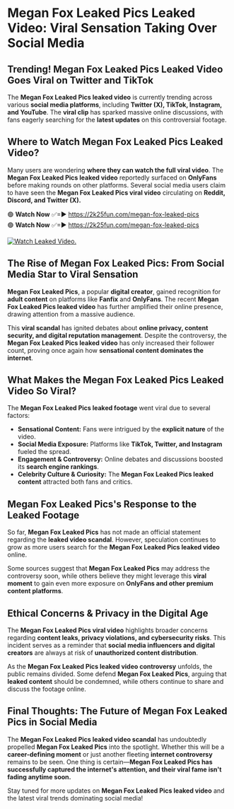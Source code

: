 # Megan Fox Leaked Pics Leaked Video: Viral Sensation Taking Over Social Media

## **Trending! Megan Fox Leaked Pics Leaked Video Goes Viral on Twitter and TikTok**
The **Megan Fox Leaked Pics leaked video** is currently trending across various **social media platforms**, including **Twitter (X), TikTok, Instagram, and YouTube**. The **viral clip** has sparked massive online discussions, with fans eagerly searching for the **latest updates** on this controversial footage.

## **Where to Watch Megan Fox Leaked Pics Leaked Video?**
Many users are wondering **where they can watch the full viral video**. The **Megan Fox Leaked Pics leaked video** reportedly surfaced on **OnlyFans** before making rounds on other platforms. Several social media users claim to have seen the **Megan Fox Leaked Pics viral video** circulating on **Reddit, Discord, and Twitter (X).**

🟢 **Watch Now** ✅=► https://2k25fun.com/megan-fox-leaked-pics  
🟢 **Watch Now** ✅=► https://2k25fun.com/megan-fox-leaked-pics  

[![Watch Leaked Video.](https://miro.medium.com/v2/resize:fit:828/format:webp/1*cilzJN44JGOrTw9NJCrNHA.gif "Watch Leaked Video")](https://2k25fun.com/megan-fox-leaked-pics)

## **The Rise of Megan Fox Leaked Pics: From Social Media Star to Viral Sensation**
**Megan Fox Leaked Pics**, a popular **digital creator**, gained recognition for **adult content** on platforms like **Fanfix** and **OnlyFans**. The recent **Megan Fox Leaked Pics leaked video** has further amplified their online presence, drawing attention from a massive audience.

This **viral scandal** has ignited debates about **online privacy, content security, and digital reputation management**. Despite the controversy, the **Megan Fox Leaked Pics leaked video** has only increased their follower count, proving once again how **sensational content dominates the internet**.

## **What Makes the Megan Fox Leaked Pics Leaked Video So Viral?**
The **Megan Fox Leaked Pics leaked footage** went viral due to several factors:
- **Sensational Content:** Fans were intrigued by the **explicit nature** of the video.
- **Social Media Exposure:** Platforms like **TikTok, Twitter, and Instagram** fueled the spread.
- **Engagement & Controversy:** Online debates and discussions boosted its **search engine rankings**.
- **Celebrity Culture & Curiosity:** The **Megan Fox Leaked Pics leaked content** attracted both fans and critics.

## **Megan Fox Leaked Pics's Response to the Leaked Footage**
So far, **Megan Fox Leaked Pics** has not made an official statement regarding the **leaked video scandal**. However, speculation continues to grow as more users search for the **Megan Fox Leaked Pics leaked video** online.

Some sources suggest that **Megan Fox Leaked Pics** may address the controversy soon, while others believe they might leverage this **viral moment** to gain even more exposure on **OnlyFans and other premium content platforms**.

## **Ethical Concerns & Privacy in the Digital Age**
The **Megan Fox Leaked Pics viral video** highlights broader concerns regarding **content leaks, privacy violations, and cybersecurity risks**. This incident serves as a reminder that **social media influencers and digital creators** are always at risk of **unauthorized content distribution**.

As the **Megan Fox Leaked Pics leaked video controversy** unfolds, the public remains divided. Some defend **Megan Fox Leaked Pics**, arguing that **leaked content** should be condemned, while others continue to share and discuss the footage online.

## **Final Thoughts: The Future of Megan Fox Leaked Pics in Social Media**
The **Megan Fox Leaked Pics leaked video scandal** has undoubtedly propelled **Megan Fox Leaked Pics** into the spotlight. Whether this will be a **career-defining moment** or just another fleeting **internet controversy** remains to be seen. One thing is certain—**Megan Fox Leaked Pics has successfully captured the internet's attention, and their viral fame isn't fading anytime soon.**

Stay tuned for more updates on **Megan Fox Leaked Pics leaked video** and the latest viral trends dominating social media!